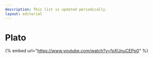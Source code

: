 ```yaml
---
description: This list is updated periodically.
layout: editorial
---
```


# Plato

{% embed url="https://www.youtube.com/watch?v=fpXUnuCEPp0" %}

